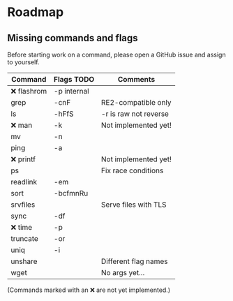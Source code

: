 # Roadmap

## Missing commands and flags

Before starting work on a command, please open a GitHub issue and assign to
yourself.

| Command        | Flags TODO      | Comments               |
| -------------- | --------------- | ---------------------- |
| :x: flashrom   | -p internal     |                        |
| grep           | -cnF            | RE2-compatible only    |
| ls             | -hFfS           | -r is raw not reverse  |
| :x: man        | -k              | Not implemented yet!   |
| mv             | -n              |                        |
| ping           | -a              |                        |
| :x: printf     |                 | Not implemented yet!   |
| ps             |                 | Fix race conditions    |
| readlink       | -em             |                        |
| sort           | -bcfmnRu        |                        |
| srvfiles       |                 | Serve files with TLS   |
| sync           | -df             |                        |
| :x: time       | -p              |                        |
| truncate       | -or             |                        |
| uniq           | -i              |                        |
| unshare        |                 | Different flag names   |
| wget           |                 | No args yet...         |

(Commands marked with an :x: are not yet implemented.)
